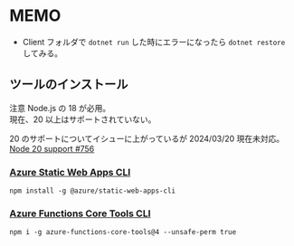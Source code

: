 # MEMO

* Client フォルダで `dotnet run` した時にエラーになったら `dotnet restore` してみる。

## ツールのインストール

注意
Node.js の 18 が必用。  
現在、20 以上はサポートされていない。

20 のサポートについてイシューに上がっているが 2024/03/20 現在未対応。  
[Node 20 support #756](https://github.com/Azure/static-web-apps-cli/issues/756)

###  [Azure Static Web Apps CLI](https://www.npmjs.com/package/@azure/static-web-apps-cli)
```
npm install -g @azure/static-web-apps-cli
```

### [Azure Functions Core Tools CLI](https://www.npmjs.com/package/azure-functions-core-tools)
```
npm i -g azure-functions-core-tools@4 --unsafe-perm true
```



